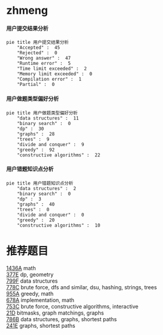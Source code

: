 # zhmeng

<!-- tabs:start -->



#### **用户提交结果分析**

```mermaid
pie title 用户提交结果分析
    "Accepted" :  45
    "Rejected" :  0
    "Wrong answer" :  47
    "Runtime error" :  5
    "Time limit exceeded" :  2
    "Memory limit exceeded" :  0
    "Compilation error" :  1
    "Partial" :  0
```

#### **用户做题类型偏好分析**

```mermaid
pie title 用户做题类型偏好分析
    "data structures" :  11
    "binary search" :  0
    "dp" :  30
    "graphs" :  28
    "trees" :  9
    "divide and conquer" :  9
    "greedy" :  92
    "constructive algorithms" :  22
```
#### **用户错题知识点分析**

```mermaid
pie title 用户错题知识点分析
    "data structures" :  2
    "binary search" :  0
    "dp" :  3
    "graphs" :  40
    "trees" :  0
    "divide and conquer" :  0
    "greedy" :  20
    "constructive algorithms" :  10
```



<!-- tabs:end -->
# 推荐题目
[1436A](https://codeforces.com/contest/1436/problem/A)		math		  
[377E](https://codeforces.com/contest/377/problem/E)		dp,
                        geometry		  
[799F](https://codeforces.com/contest/799/problem/F)		data structures		  
[778C](https://codeforces.com/contest/778/problem/C)		brute force,
                        dfs and similar,
                        dsu,
                        hashing,
                        strings,
                        trees		  
[955A](https://codeforces.com/contest/955/problem/A)		greedy,
                        math		  
[678A](https://codeforces.com/contest/678/problem/A)		implementation,
                        math		  
[753C](https://codeforces.com/contest/753/problem/C)		brute force,
                        constructive algorithms,
                        interactive		  
[21D](https://codeforces.com/contest/21/problem/D)		bitmasks,
                        graph matchings,
                        graphs		  
[786B](https://codeforces.com/contest/786/problem/B)		data structures,
                        graphs,
                        shortest paths		  
[241E](https://codeforces.com/contest/241/problem/E)		graphs,
                        shortest paths		  
